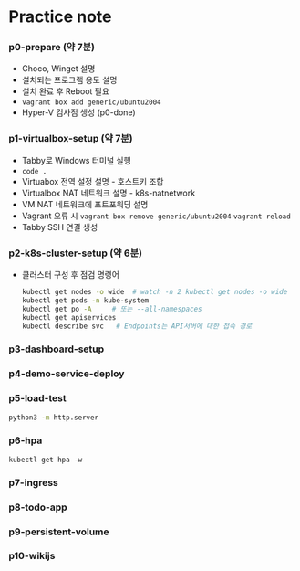 # Practice note

### p0-prepare (약 7분)

* Choco, Winget 설명
* 설치되는 프로그램 용도 설명
* 설치 완료 후 Reboot 필요
* `vagrant box add generic/ubuntu2004`
* Hyper-V 검사점 생성 (p0-done)



### p1-virtualbox-setup (약 7분)

* Tabby로 Windows 터미널 실행
* `code .`
* Virtuabox 전역 설정 설명 - 호스트키 조합
* Virtualbox NAT 네트워크 설명 - k8s-natnetwork
* VM NAT 네트워크에 포트포워딩 설명
* Vagrant 오류 시 `vagrant box remove generic/ubuntu2004`  `vagrant reload`
* Tabby SSH 연결 생성



### p2-k8s-cluster-setup (약 6분)

* 클러스터 구성 후 점검 명령어

  ```bash
  kubectl get nodes -o wide  # watch -n 2 kubectl get nodes -o wide
  kubectl get pods -n kube-system
  kubectl get po -A     # 또는 --all-namespaces
  kubectl get apiservices
  kubectl describe svc   # Endpoints는 API서버에 대한 접속 경로
  ```

  

### p3-dashboard-setup



### p4-demo-service-deploy



### p5-load-test

```bash
python3 -m http.server
```



### p6-hpa

```
kubectl get hpa -w
```



### p7-ingress



### p8-todo-app



### p9-persistent-volume



### p10-wikijs

